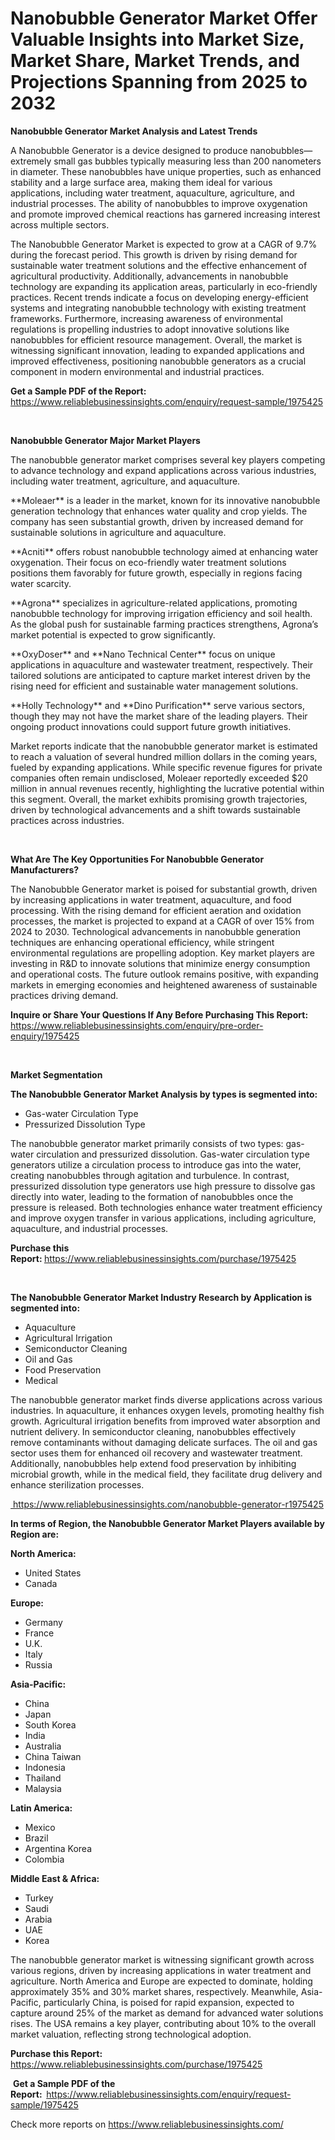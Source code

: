 <p><h1>Nanobubble Generator Market Offer Valuable Insights into Market Size, Market Share, Market Trends, and Projections Spanning from 2025 to 2032</h1></p><p><strong>Nanobubble Generator Market Analysis and Latest Trends</strong></p>
<p><p>A Nanobubble Generator is a device designed to produce nanobubbles—extremely small gas bubbles typically measuring less than 200 nanometers in diameter. These nanobubbles have unique properties, such as enhanced stability and a large surface area, making them ideal for various applications, including water treatment, aquaculture, agriculture, and industrial processes. The ability of nanobubbles to improve oxygenation and promote improved chemical reactions has garnered increasing interest across multiple sectors.</p><p>The Nanobubble Generator Market is expected to grow at a CAGR of 9.7% during the forecast period. This growth is driven by rising demand for sustainable water treatment solutions and the effective enhancement of agricultural productivity. Additionally, advancements in nanobubble technology are expanding its application areas, particularly in eco-friendly practices. Recent trends indicate a focus on developing energy-efficient systems and integrating nanobubble technology with existing treatment frameworks. Furthermore, increasing awareness of environmental regulations is propelling industries to adopt innovative solutions like nanobubbles for efficient resource management. Overall, the market is witnessing significant innovation, leading to expanded applications and improved effectiveness, positioning nanobubble generators as a crucial component in modern environmental and industrial practices.</p></p>
<p><strong>Get a Sample PDF of the Report:&nbsp;</strong> <a href="https://www.reliablebusinessinsights.com/enquiry/request-sample/1975425?utm_campaign=2379&utm_medium=2&utm_source=Github&utm_content=ia&utm_term=20022025&utm_id=nanobubble-generator">https://www.reliablebusinessinsights.com/enquiry/request-sample/1975425</a></p>
<p>&nbsp;</p>
<p><strong>Nanobubble Generator Major Market Players</strong></p>
<p><p>The nanobubble generator market comprises several key players competing to advance technology and expand applications across various industries, including water treatment, agriculture, and aquaculture. </p><p>**Moleaer** is a leader in the market, known for its innovative nanobubble generation technology that enhances water quality and crop yields. The company has seen substantial growth, driven by increased demand for sustainable solutions in agriculture and aquaculture. </p><p>**Acniti** offers robust nanobubble technology aimed at enhancing water oxygenation. Their focus on eco-friendly water treatment solutions positions them favorably for future growth, especially in regions facing water scarcity.</p><p>**Agrona** specializes in agriculture-related applications, promoting nanobubble technology for improving irrigation efficiency and soil health. As the global push for sustainable farming practices strengthens, Agrona’s market potential is expected to grow significantly.</p><p>**OxyDoser** and **Nano Technical Center** focus on unique applications in aquaculture and wastewater treatment, respectively. Their tailored solutions are anticipated to capture market interest driven by the rising need for efficient and sustainable water management solutions.</p><p>**Holly Technology** and **Dino Purification** serve various sectors, though they may not have the market share of the leading players. Their ongoing product innovations could support future growth initiatives.</p><p>Market reports indicate that the nanobubble generator market is estimated to reach a valuation of several hundred million dollars in the coming years, fueled by expanding applications. While specific revenue figures for private companies often remain undisclosed, Moleaer reportedly exceeded $20 million in annual revenues recently, highlighting the lucrative potential within this segment. Overall, the market exhibits promising growth trajectories, driven by technological advancements and a shift towards sustainable practices across industries.</p></p>
<p>&nbsp;</p>
<p><strong>What Are The Key Opportunities For Nanobubble Generator Manufacturers?</strong></p>
<p><p>The Nanobubble Generator market is poised for substantial growth, driven by increasing applications in water treatment, aquaculture, and food processing. With the rising demand for efficient aeration and oxidation processes, the market is projected to expand at a CAGR of over 15% from 2024 to 2030. Technological advancements in nanobubble generation techniques are enhancing operational efficiency, while stringent environmental regulations are propelling adoption. Key market players are investing in R&D to innovate solutions that minimize energy consumption and operational costs. The future outlook remains positive, with expanding markets in emerging economies and heightened awareness of sustainable practices driving demand.</p></p>
<p><strong>Inquire or Share Your Questions If Any Before Purchasing This Report:</strong> <a href="https://www.reliablebusinessinsights.com/enquiry/pre-order-enquiry/1975425?utm_campaign=2379&utm_medium=2&utm_source=Github&utm_content=ia&utm_term=20022025&utm_id=nanobubble-generator">https://www.reliablebusinessinsights.com/enquiry/pre-order-enquiry/1975425</a></p>
<p>&nbsp;</p>
<p><strong>Market Segmentation</strong></p>
<p><strong>The Nanobubble Generator Market Analysis by types is segmented into:</strong></p>
<p><ul><li>Gas-water Circulation Type</li><li>Pressurized Dissolution Type</li></ul></p>
<p><p>The nanobubble generator market primarily consists of two types: gas-water circulation and pressurized dissolution. Gas-water circulation type generators utilize a circulation process to introduce gas into the water, creating nanobubbles through agitation and turbulence. In contrast, pressurized dissolution type generators use high pressure to dissolve gas directly into water, leading to the formation of nanobubbles once the pressure is released. Both technologies enhance water treatment efficiency and improve oxygen transfer in various applications, including agriculture, aquaculture, and industrial processes.</p></p>
<p><strong>Purchase this Report:&nbsp;</strong><a href="https://www.reliablebusinessinsights.com/purchase/1975425?utm_campaign=2379&utm_medium=2&utm_source=Github&utm_content=ia&utm_term=20022025&utm_id=nanobubble-generator">https://www.reliablebusinessinsights.com/purchase/1975425</a></p>
<p>&nbsp;</p>
<p><strong>The Nanobubble Generator Market Industry Research by Application is segmented into:</strong></p>
<p><ul><li>Aquaculture</li><li>Agricultural Irrigation</li><li>Semiconductor Cleaning</li><li>Oil and Gas</li><li>Food Preservation</li><li>Medical</li></ul></p>
<p><p>The nanobubble generator market finds diverse applications across various industries. In aquaculture, it enhances oxygen levels, promoting healthy fish growth. Agricultural irrigation benefits from improved water absorption and nutrient delivery. In semiconductor cleaning, nanobubbles effectively remove contaminants without damaging delicate surfaces. The oil and gas sector uses them for enhanced oil recovery and wastewater treatment. Additionally, nanobubbles help extend food preservation by inhibiting microbial growth, while in the medical field, they facilitate drug delivery and enhance sterilization processes.</p></p>
<p><a href="https://www.reliablebusinessinsights.com/nanobubble-generator-r1975425?utm_campaign=2379&utm_medium=2&utm_source=Github&utm_content=ia&utm_term=20022025&utm_id=nanobubble-generator">&nbsp;https://www.reliablebusinessinsights.com/nanobubble-generator-r1975425</a></p>
<p><strong>In terms of Region, the Nanobubble Generator Market Players available by Region are:</strong></p>
<p>
    <p> <strong> North America: </strong>
        <ul>
            <li>United States</li>
            <li>Canada</li>
        </ul>
        </p> 
    <p> <strong> Europe: </strong>
        <ul>
            <li>Germany</li>
            <li>France</li>
            <li>U.K.</li>
            <li>Italy</li>
            <li>Russia</li>
        </ul>
        </p> 
    <p> <strong> Asia-Pacific: </strong>
        <ul>
            <li>China</li>
            <li>Japan</li>
            <li>South Korea</li>
            <li>India</li>
            <li>Australia</li>
            <li>China Taiwan</li>
            <li>Indonesia</li>
            <li>Thailand</li>
            <li>Malaysia</li>
        </ul>
        </p> 
    <p> <strong> Latin America: </strong>
        <ul>
            <li>Mexico</li>
            <li>Brazil</li>
            <li>Argentina Korea</li>
            <li>Colombia</li>
        </ul>
        </p> 
    <p> <strong> Middle East & Africa: </strong>
        <ul>
            <li>Turkey</li>
            <li>Saudi</li>
            <li>Arabia</li>
            <li>UAE</li>
            <li>Korea</li>
        </ul>
    </p>
    </p>
<p><p>The nanobubble generator market is witnessing significant growth across various regions, driven by increasing applications in water treatment and agriculture. North America and Europe are expected to dominate, holding approximately 35% and 30% market shares, respectively. Meanwhile, Asia-Pacific, particularly China, is poised for rapid expansion, expected to capture around 25% of the market as demand for advanced water solutions rises. The USA remains a key player, contributing about 10% to the overall market valuation, reflecting strong technological adoption.</p></p>
<p><strong>Purchase this Report: </strong><a href="https://www.reliablebusinessinsights.com/purchase/1975425?utm_campaign=2379&utm_medium=2&utm_source=Github&utm_content=ia&utm_term=20022025&utm_id=nanobubble-generator">https://www.reliablebusinessinsights.com/purchase/1975425</a></p>
<p>&nbsp;<strong>Get a Sample PDF of the Report:&nbsp;&nbsp;</strong><a href="https://www.reliablebusinessinsights.com/enquiry/request-sample/1975425?utm_campaign=2379&utm_medium=2&utm_source=Github&utm_content=ia&utm_term=20022025&utm_id=nanobubble-generator">https://www.reliablebusinessinsights.com/enquiry/request-sample/1975425</a></p>
<p><strong></strong></p>
<p>Check more reports on <a href="https://www.reliablebusinessinsights.com/?utm_campaign=2379&utm_medium=2&utm_source=Github&utm_content=ia&utm_term=20022025&utm_id=nanobubble-generator">https://www.reliablebusinessinsights.com/</a></p>